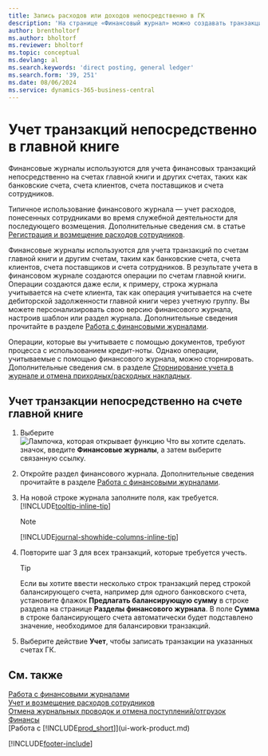 ```yaml
---
title: Запись расходов или доходов непосредственно в ГК
description: 'На странице «Финансовый журнал» можно создавать транзакции для бизнес-операций, не предполагающих использования документов.'
author: brentholtorf
ms.author: bholtorf
ms.reviewer: bholtorf
ms.topic: conceptual
ms.devlang: al
ms.search.keywords: 'direct posting, general ledger'
ms.search.form: '39, 251'
ms.date: 08/06/2024
ms.service: dynamics-365-business-central
---
```


# <a name="post-transactions-directly-to-the-general-ledger"></a>Учет транзакций непосредственно в главной книге

Финансовые журналы используются для учета финансовых транзакций непосредственно на счетах главной книги и других счетах, таких как банковские счета, счета клиентов, счета поставщиков и счета сотрудников.  

Типичное использование финансового журнала — учет расходов, понесенных сотрудниками во время служебной деятельности для последующего возмещения. Дополнительные сведения см. в статье [Регистрация и возмещение расходов сотрудников](finance-how-record-reimburse-employee-expenses.md).

Финансовые журналы используются для учета транзакций по счетам главной книги и другим счетам, таким как банковские счета, счета клиентов, счета поставщиков и счета сотрудников. В результате учета в финансовом журнале создаются операции по счетам главной книги. Операции создаются даже если, к примеру, строка журнала учитывается на счете клиента, так как операция учитывается на счете дебиторской задолженности главной книги через учетную группу. Вы можете персонализировать свою версию финансового журнала, настроив шаблон или раздел журнала. Дополнительные сведения прочитайте в разделе [Работа с финансовыми журналами](ui-work-general-journals.md).

Операции, которые вы учитываете с помощью документов, требуют процесса с использованием кредит-ноты. Однако операции, учитываемые с помощью финансового журнала, можно сторнировать. Дополнительные сведения см. в разделе [Сторнирование учета в журнале и отмена приходных/расходных накладных](finance-how-reverse-journal-posting.md).

## <a name="to-post-a-transaction-directly-to-a-general-ledger-account"></a>Учет транзакции непосредственно на счете главной книге

1. Выберите ![Лампочка, которая открывает функцию Что вы хотите сделать.](media/ui-search/search_small.png "Что вы хотите сделать") значок, введите **Финансовые журналы**, а затем выберите связанную ссылку.
2. Откройте раздел финансового журнала. Дополнительные сведения прочитайте в разделе [Работа с финансовыми журналами](ui-work-general-journals.md).
3. На новой строке журнала заполните поля, как требуется. [!INCLUDE[tooltip-inline-tip](includes/tooltip-inline-tip_md.md)]

    > [!NOTE]
    > [!INCLUDE[journal-showhide-columns-inline-tip](includes/journal-showhide-columns-inline-tip.md)]
4. Повторите шаг 3 для всех транзакций, которые требуется учесть.

    > [!TIP]  
    > Если вы хотите ввести несколько строк транзакций перед строкой балансирующего счета, например для одного банковского счета, установите флажок **Предлагать балансирующую сумму** в строке раздела на странице **Разделы финансового журнала**. В поле **Сумма** в строке балансирующего счета автоматически будет подставлено значение, необходимое для балансировки транзакций.
5. Выберите действие **Учет**, чтобы записать транзакции на указанных счетах ГК.

## <a name="see-also"></a>См. также

[Работа с финансовыми журналами](ui-work-general-journals.md)    
[Учет и возмещение расходов сотрудников](finance-how-record-reimburse-employee-expenses.md)    
[Отмена журнальных проводок и отмена поступлений/отгрузок](finance-how-reverse-journal-posting.md)    
[Финансы](finance.md)    
[Работа с [!INCLUDE[prod_short](includes/prod_short.md)]](ui-work-product.md)  

[!INCLUDE[footer-include](includes/footer-banner.md)]
